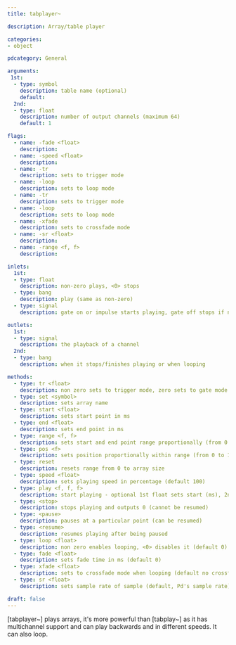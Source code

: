 ```yaml
---
title: tabplayer~

description: Array/table player

categories:
- object

pdcategory: General

arguments:
 1st:
  - type: symbol
    description: table name (optional)
    default:
  2nd:
  - type: float
    description: number of output channels (maximum 64)
    default: 1

flags:
  - name: -fade <float>
    description:
  - name: -speed <float>
    description:
  - name: -tr
    description: sets to trigger mode
  - name: -loop
    description: sets to loop mode
  - name: -tr
    description: sets to trigger mode
  - name: -loop
    description: sets to loop mode
  - name: -xfade
    description: sets to crossfade mode
  - name: -sr <float>
    description:
  - name: -range <f, f>
    description:

inlets:
  1st:
  - type: float
    description: non-zero plays, <0> stops
  - type: bang
    description: play (same as non-zero)
  - type: signal
    description: gate on or impulse starts playing, gate off stops if not in trigger mode, which is the default mode

outlets:
  1st:
  - type: signal
    description: the playback of a channel
  2nd:
  - type: bang
    description: when it stops/finishes playing or when looping

methods:
  - type: tr <float>
    description: non zero sets to trigger mode, zero sets to gate mode
  - type: set <symbol>
    description: sets array name
  - type: start <float>
    description: sets start point in ms
  - type: end <float>
    description: sets end point in ms
  - type: range <f, f>
    description: sets start and end point range proportionally (from 0 to 1)
  - type: pos <f>
    description: sets position proportionally within range (from 0 to 1)
  - type: reset
    description: resets range from 0 to array size
  - type: speed <float>
    description: sets playing speed in percentage (default 100)
  - type: play <f, f, f>
    description: start playing - optional 1st float sets start (ms), 2nd sets end (in ms) and 3rd sets speed rate
  - type: <stop>
    description: stops playing and outputs 0 (cannot be resumed)
  - type: <pause>
    description: pauses at a particular point (can be resumed)
  - type: <resume>
    description: resumes playing after being paused
  - type: loop <float>
    description: non zero enables looping, <0> disables it (default 0)
  - type: fade <float>
    description: sets fade time in ms (default 0)
  - type: xfade <float>
    description: sets to crossfade mode when looping (default no crossfade)
  - type: sr <float>
    description: sets sample rate of sample (default, Pd's sample rate)

draft: false
---
```


[tabplayer~] plays arrays, it's more powerful than [tabplay~] as it has multichannel support and can play backwards and in different speeds. It can also loop.